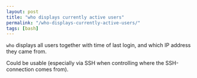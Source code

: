 ```yaml
---
layout: post
title: "who displays currently active users"
permalink: "/who-displays-currently-active-users/"
tags: [bash]
---
```


<code>who</code> displays all users together with time of last login, and which IP address they came from.

Could be usable (especially via SSH when controlling where the SSH-connection comes from).
